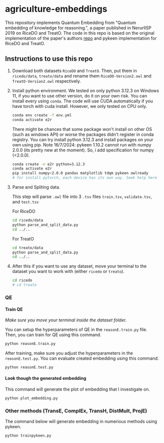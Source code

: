 # agriculture-embeddings

This repository implements Quantum Embedding from "Quantum embedding of knowledge for reasoning.", a paper published in NerurlISP 2019 on RiceDO and TreatO. The code in this repo is based on the original implementation of the paper's authors [repo](https://github.com/IBM/e2r/) and pykeen implementation for RiceDO and TreatO.

## Instructions to use this repo

1. Download both datasets `RiceDO` and `TreatO`. Then, put them in `ricedo/data`, `treato/data` and rename them `RiceDO-Version2.owl` and `TreatO-Version2.owl` respectively.

2. Install python environment. We tested on only python 3.12.3 on Windows 11, if you want to use other version, do it on your own risk. You can install every using `conda`. The code will use CUDA automatically if you have torch with cuda install. However, we only tested on CPU only.

    ```bash
    conda env create -f env.yml
    conda activate e2r
    ```

    There might be chances that some package won't install on other OS (such as windows API) or worse the packages didn't register in conda registry. You can try install python 3.12.3 and install packages on your own using pip.
    Note 16/7/2024: pykeen 1.10.2 cannot run with numpy 2.0.0 (its pretty new at the moment). So, i add specification for numpy (<2.0.0).

    ```bash
    conda create -n e2r python=3.12.3
    conda activate e2r
    pip install numpy<2.0.0 pandas matplotlib tdqm pykeen owlready
    # for install pytorch, each device has its own way. Seek help here https://pytorch.org/ 
    ```

3. Parse and Spliting data.

    This step will parse `.owl` file into 3 `.tsv` files `train.tsv`, `validate.tsv`, and `test.tsv`

    For RiceDO

    ```bash
    cd ricedo/data
    python parse_and_split_data.py
    cd ../..
    ```

    For TreatO

    ```bash
    cd treato/data
    python parse_and_split_data.py
    cd ../..
    ```

4. After this if you want to use any dataset, move your terminal to the dataset you want to work with (either `ricedo` or `treato`).

    ```bash
    cd ricedo
    # cd treato
    ```

### QE

#### Train QE

*Make sure you move your terminal inside the dataset folder.*

You can setup the hyperparameters of QE in the `reasonE.train.py` file. Then, you can train for QE using this command.

```bash
python reasonE.train.py
```

After training, make sure you adjust the hyperparameters in the `reasonE.test.py`. You can evaluate created embedding using this command.

```bash
python reasonE.test.py
```

#### Look though the generated embedding

This command will generate the plot of embedding that I investigate on.

```bash
python plot_embedding.py
```

### Other methods (TransE, ComplEx, TransH, DistMult, ProjE)

The command below will generate embedding in numerious methods using pykeen.

```bash
python trainpykeen.py
```
